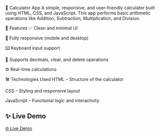 📱 Calculator App
A simple, responsive, and user-friendly calculator built using HTML, CSS, and JavaScript. This app performs basic arithmetic operations like Addition, Subtraction, Multiplication, and Division.

🚀 Features
✅ Clean and minimal UI

📱 Fully responsive (mobile and desktop)

⌨️ Keyboard input support

🧮 Supports decimals, clear, and delete operations

⚙️ Real-time calculations

🛠️ Technologies Used
HTML – Structure of the calculator

CSS – Styling and responsive layout

JavaScript – Functional logic and interactivity
## ✨ Live Demo

[🌐 Live Demo](https://sprightly-tanuki-ee511d.netlify.app)

